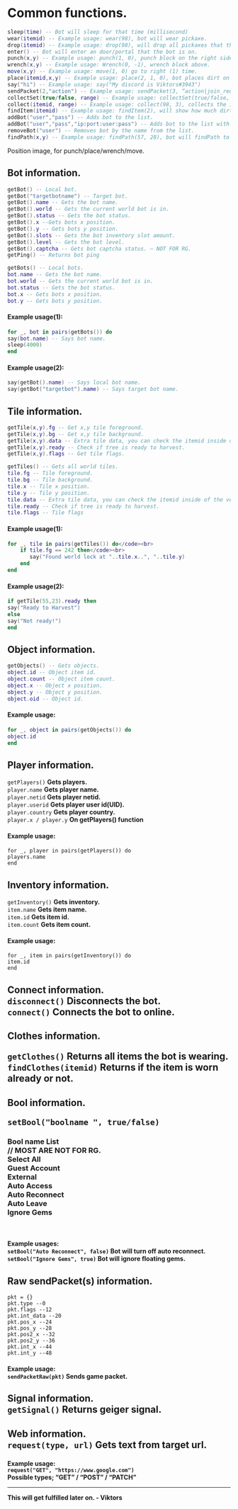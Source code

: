 <h1 class="has-line-data" data-line-start="2" data-line-end="21">Common functions.</h1>
  
```lua
sleep(time) -- Bot will sleep for that time (millisecond)
wear(itemid) -- Example usage: wear(98), bot will wear pickaxe.
drop(itemid) -- Example usage: drop(98), will drop all pickaxes that the bot has.
enter() -- Bot will enter an door/portal that the bot is on.
punch(x,y) -- Example usage: punch(1, 0), punch block on the right side of bot.
wrench(x,y) -- Example usage: Wrench(0, -1), wrench block above.
move(x,y) -- Example usage: move(1, 0) go to right (1) time.
place(itemid,x,y) -- Example usage: place(2, 1, 0), bot places dirt on right side.
say("hi") -- Example usage: say("My discord is Viktors#3943")
sendPacket(2,"action") -- Example usage: sendPacket(3, “action|join_request\nname|” … World … \ninvitedWorld|0").
collectSet(true/false, range) -- Example usage: collectSet(true/false, 3), turns on auto collect.
collect(itemid, range) -- Example usage: collect(98, 3), collects the item in the range.
findItem(itemid) -- Example usage: findItem(2), will show how much dirt bot has.
addBot("user","pass") -- Adds bot to the list.
addBot("user","pass","ip:port:user:pass") -- Adds bot to the list with proxy.
removeBot("user") -- Removes bot by the name from the list.
findPath(x,y) -- Example usage: findPath(57, 28), bot will findPath to (58,29)
```
<p class="has-line-data" data-line-start="22" data-line-end="24">Position image, for punch/place/wrench/move.<br>
<img src="https://cdn.discordapp.com/attachments/1009152912628404266/1120072679651819530/IMG_9451.png" alt=""></p>
<h2 class="has-line-data" data-line-start="25" data-line-end="37">Bot information.</h2>
  
```lua
getBot() -- Local bot.
getBot("targetbotname") -- Target bot.
getBot().name -- Gets the bot name.
getBot().world -- Gets the current world bot is in.
getBot().status -- Gets the bot status.
getBot().x --Gets bots x position.
getBot().y -- Gets bots y position.
getBot().slots -- Gets the bot inventory slot amount.
getBot().level -- Gets the bot level.
getBot().captcha -- Gets bot captcha status. – NOT FOR RG.
getPing() -- Returns bot ping

getBots() -- Local bots.
bot.name -- Gets the bot name.
bot.world -- Gets the current world bot is in.
bot.status -- Gets the bot status.
bot.x -- Gets bots x position.
bot.y -- Gets bots y position.
```
<h4 class="has-line-data" data-line-start="75" data-line-end="76">Example usage(1):</h4>

```lua
for _, bot in pairs(getBots()) do
say(bot.name) -- Says bot name.
sleep(4000)
end
```

<h4 class="has-line-data" data-line-start="75" data-line-end="76">Example usage(2):</h4>

```lua
say(getBot().name) -- Says local bot name.
say(getBot("targetbot").name) -- Says target bot name.
```
<h2 class="code-line" data-line-start=57 data-line-end=58 ><a id="Tile_information_57"></a>Tile information.</h2>

```lua
getTile(x,y).fg -- Get x,y tile foreground.
getTile(x,y).bg -- Get x,y tile background.
getTile(x,y).data -- Extra tile data, you can check the itemid inside of the vend.
getTile(x,y).ready -- Check if tree is ready to harvest.
getTile(x,y).flags -- Get tile flags.

getTiles() -- Gets all world tiles.
tile.fg -- Tile foreground.
tile.bg -- Tile background.
tile.x -- Tile x position.
tile.y -- Tile y position.
tile.data -- Extra tile data, you can check the itemid inside of the vend.
tile.ready -- Check if tree is ready to harvest.
tile.flags -- Tile flags
```
<h4 class="has-line-data" data-line-start="75" data-line-end="76">Example usage(1):</h4>
<p class="has-line-data" data-line-start="77" data-line-end="82">
  
```lua  
for _, tile in pairs(getTiles()) do</code><br>
    if tile.fg == 242 then</code><br>
       say("Found world lock at "..tile.x..", "..tile.y)
    end
end
```
<h4 class="has-line-data" data-line-start="83" data-line-end="84">Example usage(2):</h4>
<p class="has-line-data" data-line-start="85" data-line-end="90">
  
```lua
if getTile(55,23).ready then
say("Ready to Harvest")
else
say("Not ready!")
end
```
<h2 class="has-line-data" data-line-start="91" data-line-end="92">Object information.</h2>

```lua
getObjects() -- Gets objects.
object.id -- Object item id.
object.count -- Object item count.
object.x -- Object x position.
object.y -- Object y position.
object.oid -- Object id.
```
<h4 class="has-line-data" data-line-start="100" data-line-end="101">Example usage:</h4>

```lua
for _, object in pairs(getObjects()) do
object.id
end
```
<h2 class="has-line-data" data-line-start="106" data-line-end="107">Player information.</h2>
<p class="has-line-data" data-line-start="108" data-line-end="114"><code>getPlayers()</code> <strong>Gets players.</strong><br>
<code>player.name</code> <strong>Gets player name.</strong><br>
<code>player.netid</code> <strong>Gets player netid.</strong><br>
<code>player.userid</code> <strong>Gets player user id(UID).</strong><br>
<code>player.country</code> <strong>Gets player country.</strong><br>
<code>player.x / player.y</code> <strong>On getPlayers() function</strong></p>
<h4 class="has-line-data" data-line-start="115" data-line-end="116">Example usage:</h4>
<p class="has-line-data" data-line-start="117" data-line-end="120"><code>for _, player in pairs(getPlayers()) do</code><br>
<code>players.name</code><br>
<code>end</code></p>
<h2 class="has-line-data" data-line-start="121" data-line-end="122">Inventory information.</h2>
<p class="has-line-data" data-line-start="123" data-line-end="127"><code>getInventory()</code> <strong>Gets inventory.</strong><br>
<code>item.name</code> <strong>Gets item name.</strong><br>
<code>item.id</code> <strong>Gets item id.</strong><br>
<code>item.count</code> <strong>Gets item count.</strong></p>
<h4 class="has-line-data" data-line-start="128" data-line-end="129">Example usage:</h4>
<p class="has-line-data" data-line-start="130" data-line-end="133"><code>for _, item in pairs(getInventory()) do</code><br>
<code>item.id</code><br>
<code>end</code></p>
<h2 class="has-line-data" data-line-start="134" data-line-end="137">Connect information.<br>
<code>disconnect()</code> <strong>Disconnects the bot.</strong><br>
<code>connect()</code> <strong>Connects the bot to online.</strong></p>
<h2 class="has-line-data" data-line-start="138" data-line-end="139">Clothes information.<br>
<p class="has-line-data" data-line-start="140" data-line-end="142"><code>getClothes()</code> <strong>Returns all items the bot is wearing.</strong>
<code>findClothes(itemid)</code> <strong>Returns if the item is worn already or not.</strong></h2>
<h2 class="has-line-data" data-line-start="143" data-line-end="144">Bool information.<br>
<p class="has-line-data" data-line-start="145" data-line-end="154"><code>setBool(&quot;boolname &quot;, true/false)</code>
<h3>Bool name List<br> // MOST ARE NOT FOR RG. <br>
Select All<br>
Guest Account<br>
External<br>
Auto Access<br>
Auto Reconnect<br>
Auto Leave<br>
Ignore Gems</h3></h2></br>
<h4 class="has-line-data" data-line-start="155" data-line-end="158">Example usages:<br>
<code>setBool(&quot;Auto Reconnect&quot;, false)</code> <strong>Bot will turn off auto reconnect.</strong>
<code>setBool(&quot;Ignore Gems&quot;, true)</code> <strong>Bot will ignore floating gems.</strong></br>
<h2 class="has-line-data" data-line-start="159" data-line-end="170">Raw sendPacket(s) information.</h2>
<code>pkt = {}</code><br>
<code>pkt.type --0</code><br>
<code>pkt.flags --12</code><br>
<code>pkt.int_data --20</code><br>
<code>pkt.pos_x --24</code><br>
<code>pkt.pos_y --28</code><br>
<code>pkt.pos2_x --32</code><br>
<code>pkt.pos2_y --36</code><br>
<code>pkt.int_x --44</code><br>
<code>pkt.int_y --48</code></p>
<h4 class="has-line-data" data-line-start="171" data-line-end="173">Example usage:<br>
<code>sendPacketRaw(pkt)</code>  <strong>Sends game packet.</strong></p>
<h2 class="has-line-data" data-line-start="174" data-line-end="176">Signal information.<br>
<code>getSignal()</code> <strong>Returns geiger signal.</strong></p>
<h2 class="has-line-data" data-line-start="177" data-line-end="179">Web information.<br>
<code>request(type, url)</code> <strong>Gets text from target url.</strong></p>
<h4 class="has-line-data" data-line-start="180" data-line-end="183">Example usage:<br>
<code>request(&quot;GET&quot;, &quot;https://www.google.com&quot;)</code><br>
<strong>Possible types; “GET” / “POST” / “PATCH”</strong></p>

---
This will get fulfilled later on. - Viktors
